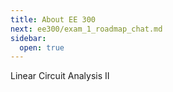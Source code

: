 ```yaml
---
title: About EE 300
next: ee300/exam_1_roadmap_chat.md
sidebar:
  open: true
---
```


Linear Circuit Analysis II

